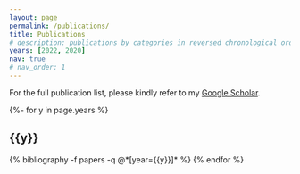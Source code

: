 ```yaml
---
layout: page
permalink: /publications/
title: Publications
# description: publications by categories in reversed chronological order. generated by jekyll-scholar.
years: [2022, 2020]
nav: true
# nav_order: 1
---
```

<!-- _pages/publications.md -->

For the full publication list, please kindly refer to my [Google Scholar](https://scholar.google.com/citations?user=bX8Dax0AAAAJ&hl=en&oi=ao).
<div class="publications">

{%- for y in page.years %}
  <h2 class="year">{{y}}</h2>
  {% bibliography -f papers -q @*[year={{y}}]* %}
{% endfor %}

</div>
